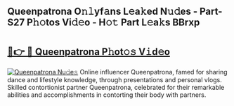 ## Queenpatrona O𝚗𝚕yf𝚊ns L𝚎a𝚔ed N𝚞𝚍es - Part-S27 P𝚑𝚘tos Vi𝚍𝚎o - H𝚘𝚝 Part L𝚎a𝚔s BBrxp

# <h2><a href="http://kf4e1ng.oniu.top/?m=Queenpatrona">🔗👉 🔴 Queenpatrona P𝚑ot𝚘𝚜 V𝚒d𝚎o</a></h2>

[![Queenpatrona Nu𝚍e𝚜](https://i.imgur.com/0qMVB7G.gif)](http://kf4e1ng.oniu.top/?m=Queenpatrona)
Online influencer Queenpatrona, famed for sharing dance and lifestyle knowledge, through presentations and personal vlogs. Skilled contortionist partner Queenpatrona, celebrated for their remarkable abilities and accomplishments in contorting their body with partners.  
